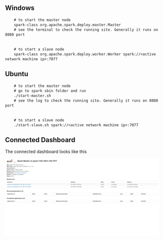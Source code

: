 ## Windows

```shell
    # to start the master node 
    spark-class org.apache.spark.deploy.master.Master
    # see the terminal to check the running site. Generally it runs on 8080 port


    # to start a slave node
    spark-class org.apache.spark.deploy.worker.Worker spark://<active network machine ip>:7077
```

## Ubuntu


```shell
    # to start the master node 
    # go to spark sbin folder and run
    ./start-master.sh
    # see the log to check the running site. Generally it runs on 8080 port


    # to start a slave node
    ./start-slave.sh spark://<active network machine ip>:7077
```

## Connected Dashboard

The connected dashboard looks like this

![](sparkDashboard.png)


